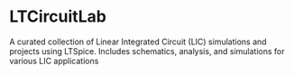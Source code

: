 # LTCircuitLab
A curated collection of Linear Integrated Circuit (LIC) simulations and projects using LTSpice. Includes schematics, analysis, and simulations for various LIC applications


